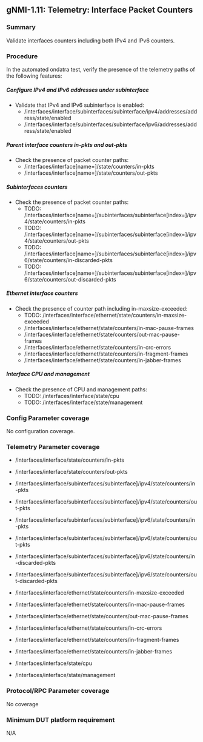 ## gNMI-1.11: Telemetry: Interface Packet Counters

### Summary
Validate interfaces counters including both IPv4 and IPv6 counters.

### Procedure
In the automated ondatra test, verify the presence of the telemetry paths of the following features:

##### Configure IPv4 and IPv6 addresses under subinterface

* Validate that  IPv4 and IPv6 subinterface is enabled:
  * /interfaces/interface/subinterfaces/subinterface/ipv4/addresses/address/state/enabled
  * /interfaces/interface/subinterfaces/subinterface/ipv6/addresses/address/state/enabled

##### Parent interface counters in-pkts and out-pkts

* Check the presence of packet counter paths:
  * /interfaces/interface[name=<port>]/state/counters/in-pkts
  * /interfaces/interface[name=<port>]/state/counters/out-pkts

##### Subinterfaces counters

* Check the presence of packet counter paths:
  * TODO: /interfaces/interface[name=<port>]/subinterfaces/subinterface[index=<index>]/ipv4/state/counters/in-pkts
  * TODO: /interfaces/interface[name=<port>]/subinterfaces/subinterface[index=<index>]/ipv4/state/counters/out-pkts
  * TODO: /interfaces/interface[name=<port>]/subinterfaces/subinterface[index=<index>]/ipv6/state/counters/in-discarded-pkts
  * TODO: /interfaces/interface[name=<port>]/subinterfaces/subinterface[index=<index>]/ipv6/state/counters/out-discarded-pkts

##### Ethernet interface counters

* Check the presence of counter path including in-maxsize-exceeded:
  * TODO: /interfaces/interface/ethernet/state/counters/in-maxsize-exceeded
  * /interfaces/interface/ethernet/state/counters/in-mac-pause-frames
  * /interfaces/interface/ethernet/state/counters/out-mac-pause-frames
  * /interfaces/interface/ethernet/state/counters/in-crc-errors
  * /interfaces/interface/ethernet/state/counters/in-fragment-frames
  * /interfaces/interface/ethernet/state/counters/in-jabber-frames

##### Interface CPU and management

* Check the presence of CPU and management paths:
  * TODO: /interfaces/interface/state/cpu
  * TODO: /interfaces/interface/state/management

### Config Parameter coverage
No configuration coverage.

### Telemetry Parameter coverage

* /interfaces/interface/state/counters/in-pkts
* /interfaces/interface/state/counters/out-pkts

* /interfaces/interface/subinterfaces/subinterface]/ipv4/state/counters/in-pkts
* /interfaces/interface/subinterfaces/subinterface]/ipv4/state/counters/out-pkts
* /interfaces/interface/subinterfaces/subinterface]/ipv6/state/counters/in-pkts
* /interfaces/interface/subinterfaces/subinterface]/ipv6/state/counters/out-pkts
* /interfaces/interface/subinterfaces/subinterface]/ipv6/state/counters/in-discarded-pkts
* /interfaces/interface/subinterfaces/subinterface]/ipv6/state/counters/out-discarded-pkts

* /interfaces/interface/ethernet/state/counters/in-maxsize-exceeded
* /interfaces/interface/ethernet/state/counters/in-mac-pause-frames
* /interfaces/interface/ethernet/state/counters/out-mac-pause-frames
* /interfaces/interface/ethernet/state/counters/in-crc-errors
* /interfaces/interface/ethernet/state/counters/in-fragment-frames
* /interfaces/interface/ethernet/state/counters/in-jabber-frames

* /interfaces/interface/state/cpu
* /interfaces/interface/state/management

### Protocol/RPC Parameter coverage
No coverage

### Minimum DUT platform requirement
N/A
